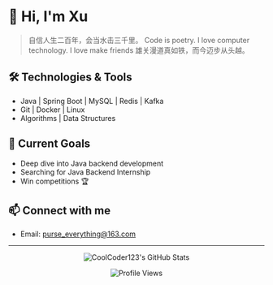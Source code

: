 # 👋 Hi, I'm Xu


> 自信人生二百年，会当水击三千里。
> Code is poetry.
> I love computer technology.
> I love make friends
> 雄关漫道真如铁，而今迈步从头越。

## 🛠️ Technologies & Tools
- Java | Spring Boot | MySQL | Redis | Kafka
- Git | Docker | Linux
- Algorithms | Data Structures

## 🚀 Current Goals
- Deep dive into Java backend development
- Searching for Java Backend Internship
-  Win competitions 🏆

## 📫 Connect with me
- Email: purse_everything@163.com

---

<p align="center">
  <img src="https://github-readme-stats.vercel.app/api?username=CoolCoder123&show_icons=true&theme=default" alt="CoolCoder123's GitHub Stats" />
</p>
<p align="center">
  <img src="https://komarev.com/ghpvc/?username=CoolCoder123&style=flat-square&color=gray" alt="Profile Views" />
</p>
